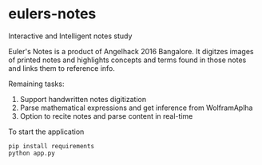 # eulers-notes
Interactive and Intelligent notes study

Euler's Notes is a product of Angelhack 2016 Bangalore. It digitzes images of printed notes and highlights concepts 
and terms found in those notes and links them to reference info.

Remaining tasks:

1. Support handwritten notes digitization
2. Parse mathematical expressions and get inference from WolframAplha
3. Option to recite notes and parse content in real-time


To start the application
```
pip install requirements
python app.py 
```

